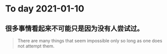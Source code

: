 
# To day 2021-01-10


## 很多事情看起来不可能只是因为没有人尝试过。
> There are many things that seem impossible only so long as one does not attempt them.

    